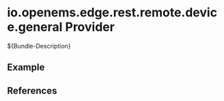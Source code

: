 # io.openems.edge.rest.remote.device.general Provider

${Bundle-Description}

## Example

## References


